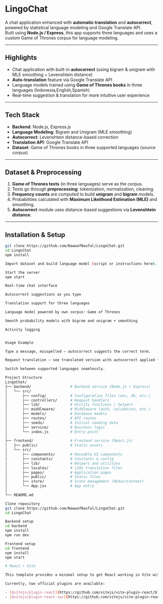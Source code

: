 # LingoChat

A chat application enhanced with **automatic translation** and **autocorrect**, powered by statistical language modeling and Google Translate API.  
Built using **Node.js / Express**, this app supports three languages and uses a custom Game of Thrones corpus for language modeling.

---

##  Highlights
- Chat application with built-in **autocorrect** (using bigram & unigram with MLE smoothing + Levenshtein distance)
- **Auto-translation** feature via Google Translate API
- Language models trained using **Game of Thrones books** in three languages (Indonesia,English,Spanish)
- Real-time suggestion & translation for more intuitive user experience

---

##  Tech Stack
- **Backend**: Node.js, Express.js
- **Language Modeling**: Bigram and Unigram (MLE smoothing)
- **Autocorrect**: Levenshtein distance-based correction
- **Translation API**: Google Translate API
- **Dataset**: Game of Thrones books in three supported languages (source corpus)

---

##  Dataset & Preprocessing
1. **Game of Thrones texts** (in three languages) serve as the corpus.
2. Texts go through **preprocessing**: tokenization, normalization, cleaning.
3. **Frequency counts** are computed to build **unigram** and **bigram** models.
4. Probabilities calculated with **Maximum Likelihood Estimation (MLE)** and smoothing.
5. **Autocorrect** module uses distance-based suggestions via **Levenshtein distance**.

---

##  Installation & Setup

```bash
git clone https://github.com/NawwafNaufal/LingoChat.git
cd LingoChat
npm install

Import dataset and build language model (script or instructions here).

Start the server
npm start

Real-time chat interface

Autocorrect suggestions as you type

Translation support for three languages

Language model powered by own corpus: Game of Thrones

Smooth probability models with bigram and unigram + smoothing

Activity logging


Usage Example

Type a message, misspelled — autocorrect suggests the correct term.

Request translation — see translated version with autocorrect applied first.

Switch between supported languages seamlessly.

Project Structure
LingoChat/
├── backend/                  # Backend service (Node.js + Express)
│   └── src/
│       ├── config/           # Configuration files (env, db, etc.)
│       ├── controllers/      # Request handlers
│       ├── lib/              # Utility functions / helpers
│       ├── middleware/       # Middleware (auth, validation, etc.)
│       ├── models/           # Database models
│       ├── routes/           # API routes
│       ├── seeds/            # Initial seeding data
│       ├── service/          # Business logic
│       └── index.js          # Entry point
│
├── frontend/                 # Frontend service (React.js)
│   ├── public/               # Static assets
│   └── src/
│       ├── components/       # Reusable UI components
│       ├── constants/        # Constants & config
│       ├── lib/              # Helpers and utilities
│       ├── locales/          # i18n translation files
│       ├── pages/            # Application pages
│       ├── public/           # Static files
│       ├── store/            # State management (Redux/Context)
│       └── App.jsx           # App entry
│
└── README.md

Clone repository
git clone https://github.com/NawwafNaufal/LingoChat.git
cd LingoChat

Backend setup
cd backend
npm install
npm run dev

Frontend setup
cd frontend
npm install
npm start

# React + Vite

This template provides a minimal setup to get React working in Vite with HMR and some ESLint rules.

Currently, two official plugins are available:

- [@vitejs/plugin-react](https://github.com/vitejs/vite-plugin-react/blob/main/packages/plugin-react/README.md) uses [Babel](https://babeljs.io/) for Fast Refresh
- [@vitejs/plugin-react-swc](https://github.com/vitejs/vite-plugin-react-swc) uses [SWC](https://swc.rs/) for Fast Refresh
